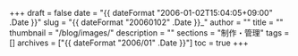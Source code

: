 +++
draft = false
date = "{{ dateFormat "2006-01-02T15:04:05+09:00" .Date }}"
slug = "{{ dateFormat "20060102" .Date }}_"
author = ""
title = ""
thumbnail = "/blog/images/"
description = ""
sections = "制作・管理"
tags = []
archives = ["{{ dateFormat "2006/01" .Date }}"]
toc = true
+++
